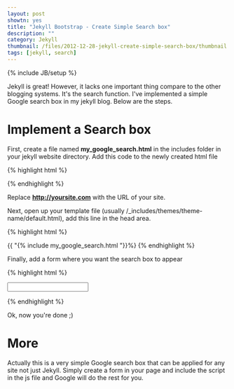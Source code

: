 ```yaml
---
layout: post
showtn: yes
title: "Jekyll Bootstrap - Create Simple Search box"
description: ""
category: Jekyll
thumbnail: /files/2012-12-28-jekyll-create-simple-search-box/thumbnail.jpg
tags: [jekyll, search]
---
```

{% include JB/setup %}

Jekyll is great! However, it lacks one important thing compare to the other blogging
systems. It's the search function. I've implemented a simple Google
search box in my jekyll blog. Below are the steps.

# Implement a Search box

First, create a file named **my_google_search.html** in the
includes folder in your jekyll website directory. Add this
code to the newly created html file

<!-- more -->

{% highlight html %}
<script language="Javascript" type="text/javascript">
  function my_search_google()
  {
    var query = document.getElementById("my-google-search").value;
    window.open("http://google.com/search?q=" + query
	+ "%20site:" + "http://yoursite.com");
  }
</script>
{% endhighlight %}

Replace **http://yoursite.com** with the URL of your site.

Next, open up your template file (usually
/_includes/themes/theme-name/default.html), add this line in the head area.

{% highlight html %}
<!-- my custom google search -->
{{ "{% include my_google_search.html "}}%}
{% endhighlight %}

Finally, add a form where you want the search box to appear

{% highlight html %}
<!-- my custom google search -->
<form onsubmit="my_search_google()" >
  <input type="text" id="my-google-search">
</form>
{% endhighlight %}

Ok, now you're done ;)

# More

Actually this is a very simple Google search box that can be applied for any
site not just Jekyll. Simply create a form in your page and include the script
in the js file and Google will do the rest for you.

